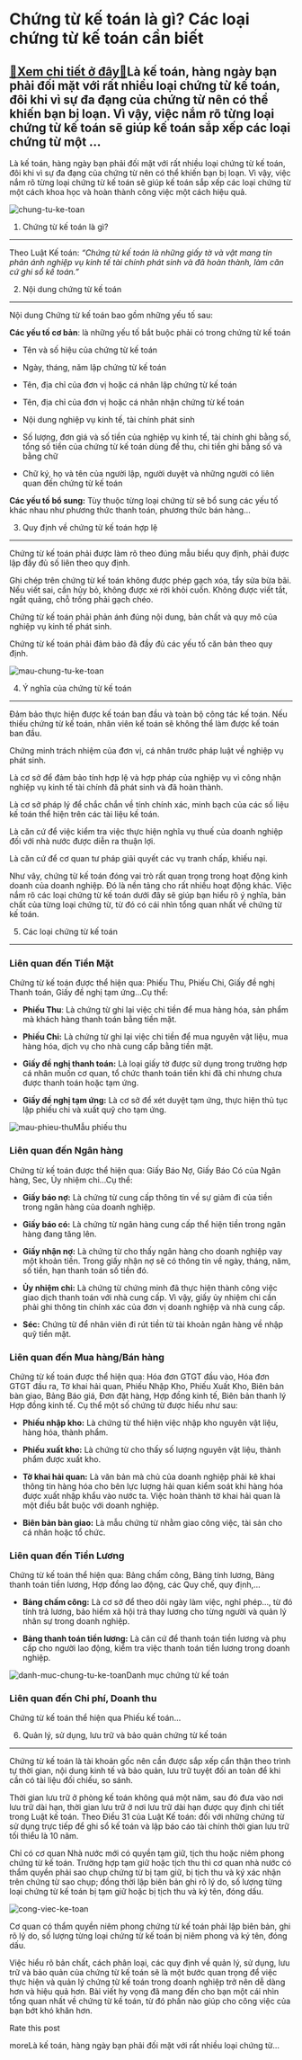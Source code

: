 Chứng từ kế toán là gì? Các loại chứng từ kế toán cần biết
==========================================================

[:gift:Xem chi tiết ở đây:gift:](https://hddtvn.com/chung-tu-ke-toan-la-gi-cac-loai-chung-tu-ke-toan-can-biet/)Là kế toán, hàng ngày bạn phải đối mặt với rất nhiều loại chứng từ kế toán, đôi khi vì sự đa đạng của chứng từ nên có thể khiến bạn bị loạn. Vì vậy, việc nắm rõ từng loại chứng từ kế toán sẽ giúp kế toán sắp xếp các loại chứng từ một …
-------------------------------------------------------------------------------------------------------------------------------------------------------------------------------------------------------------------------------------------

Là kế toán, hàng ngày bạn phải đối mặt với rất nhiều loại chứng từ kế toán, đôi khi vì sự đa đạng của chứng từ nên có thể khiến bạn bị loạn. Vì vậy, việc nắm rõ từng loại chứng từ kế toán sẽ giúp kế toán sắp xếp các loại chứng từ một cách khoa học và hoàn thành công việc một cách hiệu quả.


![chung-tu-ke-toan](https://hddtvn.com/wp-content/uploads/2021/01/chung-tu-ke-toan-1.jpg)


1. Chứng từ kế toán là gì?
--------------------------


Theo Luật Kế toán: *“Chứng từ kế toán là những giấy tờ và vật mang tin phản ánh nghiệp vụ kinh tế tài chính phát sinh và đã hoàn thành, làm căn cứ ghi sổ kế toán.”*


2. Nội dung chứng từ kế toán
----------------------------


Nội dung Chứng từ kế toán bao gồm những yếu tố sau:


**Các yếu tố cơ bản**: là những yếu tố bắt buộc phải có trong chứng từ kế toán




* Tên và số hiệu của chứng từ kế toán

* Ngày, tháng, năm lập chứng từ kế toán

* Tên, địa chỉ của đơn vị hoặc cá nhân lập chứng từ kế toán

* Tên, địa chỉ của đơn vị hoặc cá nhân nhận chứng từ kế toán

* Nội dung nghiệp vụ kinh tế, tài chính phát sinh

* Số lượng, đơn giá và số tiền của nghiệp vụ kinh tế, tài chính ghi bằng số, tổng số tiền của chứng từ kế toán dùng để thu, chi tiền ghi bằng số và bằng chữ

* Chữ ký, họ và tên của người lập, người duyệt và những người có liên quan đến chứng từ kế toán



**Các yếu tố bổ sung:** Tùy thuộc từng loại chứng từ sẽ bổ sung các yếu tố khác nhau như phương thức thanh toán, phương thức bán hàng…


3. Quy định về chứng từ kế toán hợp lệ
--------------------------------------


Chứng từ kế toán phải được làm rõ theo đúng mẫu biểu quy định, phải được lập đầy đủ số liên theo quy định.


Ghi chép trên chứng từ kế toán không được phép gạch xóa, tẩy sửa bừa bãi. Nếu viết sai, cần hủy bỏ, không được xé rời khỏi cuốn. Không được viết tắt, ngắt quãng, chỗ trống phải gạch chéo.


Chứng từ kế toán phải phản ánh đúng nội dung, bản chất và quy mô của nghiệp vụ kinh tế phát sinh.


Chứng từ kế toán phải đảm bảo đã đầy đủ các yếu tố căn bản theo quy định.


![mau-chung-tu-ke-toan](https://hddtvn.com/wp-content/uploads/2021/01/mau-chung-tu-ke-toan.jpg)


4. Ý nghĩa của chứng từ kế toán
-------------------------------


Đảm bảo thực hiện được kế toán ban đầu và toàn bộ công tác kế toán. Nếu thiếu chứng từ kế toán, nhân viên kế toán sẽ không thể làm được kế toán ban đầu.


Chứng minh trách nhiệm của đơn vị, cá nhân trước pháp luật về nghiệp vụ phát sinh.


Là cơ sở để đảm bảo tính hợp lệ và hợp pháp của nghiệp vụ vì công nhận nghiệp vụ kinh tế tài chính đã phát sinh và đã hoàn thành.


Là cơ sở pháp lý để chắc chắn về tính chính xác, minh bạch của các số liệu kế toán thể hiện trên các tài liệu kế toán.


Là căn cứ để việc kiểm tra việc thực hiện nghĩa vụ thuế của doanh nghiệp đối với nhà nước được diễn ra thuận lợi.


Là căn cứ để cơ quan tư pháp giải quyết các vụ tranh chấp, khiếu nại.


Như vây, chứng từ kế toán đóng vai trò rất quan trọng trong hoạt động kinh doanh của doanh nghiệp. Đó là nền tảng cho rất nhiều hoạt động khác. Việc nắm rõ các loại chứng từ kế toán dưới đây sẽ giúp bạn hiểu rõ ý nghĩa, bản chất của từng loại chứng từ, từ đó có cái nhìn tổng quan nhất về chứng từ kế toán.


5. Các loại chứng từ kế toán
----------------------------


### Liên quan đến Tiền Mặt


Chứng từ kế toán được thể hiện qua: Phiếu Thu, Phiếu Chi, Giấy đề nghị Thanh toán, Giấy đề nghị tạm ứng…Cụ thể:




* **Phiếu Thu**: Là chứng từ ghi lại việc chi tiền để mua hàng hóa, sản phẩm mà khách hàng thanh toán bằng tiền mặt.

* **Phiếu Chi:** Là chứng từ ghi lại việc chi tiền để mua nguyên vật liệu, mua hàng hóa, dịch vụ cho nhà cung cấp bằng tiền mặt.

* **Giấy đề nghị thanh toán:** Là loại giấy tờ được sử dụng trong trường hợp cá nhân muốn cơ quan, tổ chức thanh toán tiền khi đã chi nhưng chưa được thanh toán hoặc tạm ứng.

* **Giấy đề nghị tạm ứng:** Là cơ sở để xét duyệt tạm ứng, thực hiện thủ tục lập phiếu chi và xuất quỹ cho tạm ứng.



![mau-phieu-thu](https://hddtvn.com/wp-content/uploads/2021/01/mau-phieu-thu-1.png)Mẫu phiếu thu
### Liên quan đến Ngân hàng


Chứng từ kế toán được thể hiện qua: Giấy Báo Nợ, Giấy Báo Có của Ngân hàng, Sec, Ủy nhiệm chi…Cụ thể:




* **Giấy báo nợ:** Là chứng từ cung cấp thông tin về sự giảm đi của tiền trong ngân hàng của doanh nghiệp.

* **Giấy báo có:** Là chứng từ ngân hàng cung cấp thể hiện tiền trong ngân hàng đang tăng lên.

* **Giấy nhận nợ:** Là chứng từ cho thấy ngân hàng cho doanh nghiệp vay một khoản tiền. Trong giấy nhận nợ sẽ có thông tin về ngày, tháng, năm, số tiền, hạn thanh toán số tiền đó.

* **Ủy nhiệm chi:** Là chứng từ chứng minh đã thực hiện thành công việc giao dịch thanh toán với nhà cung cấp. Vì vậy, giấy ủy nhiệm chi cần phải ghi thông tin chính xác của đơn vị doanh nghiệp và nhà cung cấp.

* **Séc:** Chứng từ để nhân viên đi rút tiền từ tài khoản ngân hàng về nhập quỹ tiền mặt.



### Liên quan đến Mua hàng/Bán hàng


Chứng từ kế toán được thể hiện qua: Hóa đơn GTGT đầu vào, Hóa đơn GTGT đầu ra, Tờ khai hải quan, Phiếu Nhập Kho, Phiếu Xuất Kho, Biên bản bàn giao, Bảng Báo giá, Đơn đặt hàng, Hợp đồng kinh tế, Biên bản thanh lý Hợp đồng kinh tế. Cụ thể một số chứng từ được hiểu như sau:




* **Phiếu nhập kho:** Là chứng từ thể hiện việc nhập kho nguyên vật liệu, hàng hóa, thành phẩm.

* **Phiếu xuất kho:** Là chứng từ cho thấy số lượng nguyên vật liệu, thành phẩm được xuất kho.

* **Tờ khai hải quan:** Là văn bản mà chủ của doanh nghiệp phải kê khai thông tin hàng hóa cho bên lực lượng hải quan kiểm soát khi hàng hóa được xuất nhập khẩu vào nước ta. Việc hoàn thành tờ khai hải quan là một điều bắt buộc với doanh nghiệp.

* **Biên bản bàn giao:** Là mẫu chứng từ nhằm giao công việc, tài sản cho cá nhân hoặc tổ chức.



### Liên quan đến Tiền Lương


Chứng từ kế toán thể hiện qua: Bảng chấm công, Bảng tính lương, Bảng thanh toán tiền lương, Hợp đồng lao động, các Quy chế, quy định,…




* **Bảng chấm công:** Là cơ sở để theo dõi ngày làm việc, nghỉ phép…, từ đó tính trả lương, bảo hiểm xã hội trả thay lương cho từng người và quản lý nhân sự trong doanh nghiệp.

* **Bảng thanh toán tiền lương:** Là căn cứ để thanh toán tiền lương và phụ cấp cho người lao động, kiểm tra việc thanh toán tiền lương trong doanh nghiệp.



![danh-muc-chung-tu-ke-toan](https://hddtvn.com/wp-content/uploads/2021/01/danh-muc-chung-tu-ke-toan.png)Danh mục chứng từ kế toán
### Liên quan đến Chi phí, Doanh thu


Chứng từ kế toán thể hiện qua Phiếu kế toán…


6. Quản lý, sử dụng, lưu trữ và bảo quản chứng từ kế toán
---------------------------------------------------------


Chứng từ kế toán là tài khoản gốc nên cần được sắp xếp cẩn thận theo trình tự thời gian, nội dung kinh tế và bảo quản, lưu trữ tuyệt đối an toàn để khi cần có tài liệu đối chiếu, so sánh.


Thời gian lưu trữ ở phòng kế toán không quá một năm, sau đó đưa vào nơi lưu trữ dài hạn, thời gian lưu trữ ở nơi lưu trữ dài hạn được quy định chi tiết trong Luật kế toán. Theo Điều 31 của Luật Kế toán: đối với những chứng từ sử dụng trực tiếp để ghi sổ kế toán và lập báo cáo tài chính thời gian lưu trữ tối thiểu là 10 năm.


Chỉ có cơ quan Nhà nước mới có quyền tạm giữ, tịch thu hoặc niêm phong chứng từ kế toán. Trường hợp tạm giữ hoặc tịch thu thì cơ quan nhà nước có thẩm quyền phải sao chụp chứng từ bị tạm giữ, bị tịch thu và ký xác nhận trên chứng từ sao chụp; đồng thời lập biên bản ghi rõ lý do, số lượng từng loại chứng từ kế toán bị tạm giữ hoặc bị tịch thu và ký tên, đóng dấu.


![cong-viec-ke-toan](https://hddtvn.com/wp-content/uploads/2021/01/cong-viec-ke-toan.jpg)


Cơ quan có thẩm quyền niêm phong chứng từ kế toán phải lập biên bản, ghi rõ lý do, số lượng từng loại chứng từ kế toán bị niêm phong và ký tên, đóng dấu.


Việc hiểu rõ bản chất, cách phân loại, các quy định về quản lý, sử dụng, lưu trữ và bảo quản của chứng từ kế toán sẽ là một bước quan trọng để việc thực hiện và quản lý chứng từ kế toán trong doanh nghiệp trở nên dễ dàng hơn và hiệu quả hơn. Bài viết hy vọng đã mang đến cho bạn một cái nhìn tổng quan nhất về chứng từ kế toán, từ đó phần nào giúp cho công việc của bạn bớt khó khăn hơn.








































Rate this post


moreLà kế toán, hàng ngày bạn phải đối mặt với rất nhiều loại chứng từ…

